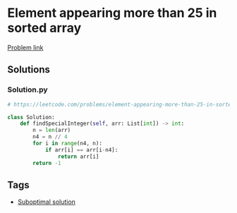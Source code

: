 # Element appearing more than 25 in sorted array

[Problem link](https://leetcode.com/problems/element-appearing-more-than-25-in-sorted-array/)

## Solutions


### Solution.py
```py
# https://leetcode.com/problems/element-appearing-more-than-25-in-sorted-array/

class Solution:
    def findSpecialInteger(self, arr: List[int]) -> int:
        n = len(arr)
        n4 = n // 4
        for i in range(n4, n):
            if arr[i] == arr[i-n4]:
                return arr[i]
        return -1
```
## Tags

* [Suboptimal solution](/README.md#Suboptimal_solution)
